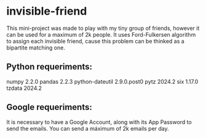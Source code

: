 # invisible-friend

This mini-project was made to play with my tiny group of friends, however it can be used for a maximum of 2k people. It uses Ford-Fulkersen algorithm to assign each invisible friend, cause this problem can be thinked as a bipartite matching one.

## Python requeriments:
numpy		 2.2.0
pandas		 2.2.3
python-dateutil	 2.9.0.post0
pytz		 2024.2
six		 1.17.0
tzdata		 2024.2

## Google requeriments:

It is necessary to have a Google Account, along with its App Password to send the emails. You can send a máximum of 2k emails per day.
